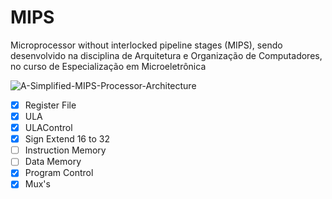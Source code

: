 # MIPS
Microprocessor without interlocked pipeline stages (MIPS), sendo desenvolvido na disciplina de Arquitetura e Organização de Computadores, no curso de Especialização em Microeletrônica

![A-Simplified-MIPS-Processor-Architecture](https://github.com/user-attachments/assets/6799fcf6-d967-4493-ac08-fcc8a3e96431)


- [x] Register File
- [x] ULA
- [x] ULAControl
- [x] Sign Extend 16 to 32
- [ ] Instruction Memory
- [ ] Data Memory
- [x] Program Control
- [x] Mux's
